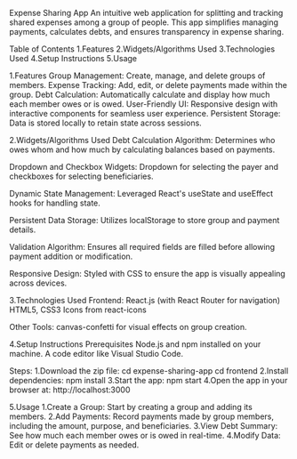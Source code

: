 Expense Sharing App
An intuitive web application for splitting and tracking shared expenses among a group of people. This app simplifies managing payments, calculates debts, and ensures transparency in expense sharing.

Table of Contents
1.Features
2.Widgets/Algorithms Used
3.Technologies Used
4.Setup Instructions
5.Usage

1.Features
Group Management: Create, manage, and delete groups of members.
Expense Tracking: Add, edit, or delete payments made within the group.
Debt Calculation: Automatically calculate and display how much each member owes or is owed.
User-Friendly UI: Responsive design with interactive components for seamless user experience.
Persistent Storage: Data is stored locally to retain state across sessions.

2.Widgets/Algorithms Used
Debt Calculation Algorithm:
Determines who owes whom and how much by calculating balances based on payments.

Dropdown and Checkbox Widgets:
Dropdown for selecting the payer and checkboxes for selecting beneficiaries.

Dynamic State Management:
Leveraged React's useState and useEffect hooks for handling state.

Persistent Data Storage:
Utilizes localStorage to store group and payment details.

Validation Algorithm:
Ensures all required fields are filled before allowing payment addition or modification.

Responsive Design:
Styled with CSS to ensure the app is visually appealing across devices.

3.Technologies Used
Frontend:
React.js (with React Router for navigation)
HTML5, CSS3
Icons from react-icons

Other Tools:
canvas-confetti for visual effects on group creation.

4.Setup Instructions
Prerequisites
Node.js and npm installed on your machine.
A code editor like Visual Studio Code.

Steps:
 1.Download the zip file:
 cd expense-sharing-app
 cd frontend
 2.Install dependencies:
 npm install
 3.Start the app:
 npm start
 4.Open the app in your browser at:
 http://localhost:3000

5.Usage
1.Create a Group:
Start by creating a group and adding its members.
2.Add Payments:
Record payments made by group members, including the amount, purpose, and beneficiaries.
3.View Debt Summary:
See how much each member owes or is owed in real-time.
4.Modify Data:
Edit or delete payments as needed.
